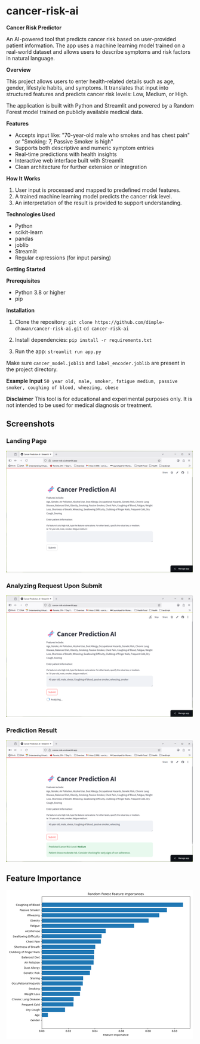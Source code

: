 # cancer-risk-ai
 

**Cancer Risk Predictor**

An AI-powered tool that predicts cancer risk based on user-provided patient information. The app uses a machine learning model trained on a real-world dataset and allows users to describe symptoms and risk factors in natural language.

**Overview**

This project allows users to enter health-related details such as age, gender, lifestyle habits, and symptoms. It translates that input into structured features and predicts cancer risk levels: Low, Medium, or High.

The application is built with Python and Streamlit and powered by a Random Forest model trained on publicly available medical data.

**Features**

* Accepts input like:
  "70-year-old male who smokes and has chest pain"
  or
  "Smoking: 7, Passive Smoker is high"
* Supports both descriptive and numeric symptom entries
* Real-time predictions with health insights
* Interactive web interface built with Streamlit
* Clean architecture for further extension or integration

**How It Works**

1. User input is processed and mapped to predefined model features.
2. A trained machine learning model predicts the cancer risk level.
3. An interpretation of the result is provided to support understanding.

**Technologies Used**

* Python
* scikit-learn
* pandas
* joblib
* Streamlit
* Regular expressions (for input parsing)

**Getting Started**

**Prerequisites**

* Python 3.8 or higher
* pip

**Installation**

1. Clone the repository:
   `git clone https://github.com/dimple-dhawan/cancer-risk-ai.git`
   `cd cancer-risk-ai`

2. Install dependencies:
   `pip install -r requirements.txt`

3. Run the app:
   `streamlit run app.py`

Make sure `cancer_model.joblib` and `label_encoder.joblib` are present in the project directory.

**Example Input**
`50 year old, male, smoker, fatigue medium, passive smoker, coughing of blood, wheezing, obese`

**Disclaimer**
This tool is for educational and experimental purposes only. It is not intended to be used for medical diagnosis or treatment.

## Screenshots

<h3>Landing Page</h3>
<img src="images/1_Landing_page.png" alt="Landing Page" width="500">

<h3>Analyzing Request Upon Submit</h3>
<img src="images/2_Analyzing_Request.png" alt="Analyzing Request" width="500">

<h3>Prediction Result</h3>
<img src="images/3_Result.png" alt="Prediction Result" width="500">



## Feature Importance

<img src="images/feature_importance.png" alt="Feature Importance" width="500">